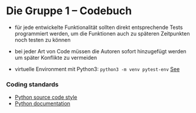 # Die Gruppe 1 – Codebuch

- für jede entwickelte Funktionalität sollten direkt entsprechende Tests programmiert werden, um die Funktionen auch zu späteren Zeitpunkten noch testen zu können

- bei jeder Art von Code müssen die Autoren sofort hinzugefügt werden um später Konflikte zu vermeiden

- virtuelle Environment mit Python3: 
`python3 -m venv pytest-env`
[See](https://semaphoreci.com/community/tutorials/testing-python-applications-with-pytest)
 
### Coding standards
- [Python source code style](https://www.python.org/dev/peps/pep-0008/)
- [Python documentation](https://www.python.org/dev/peps/pep-0257/)
